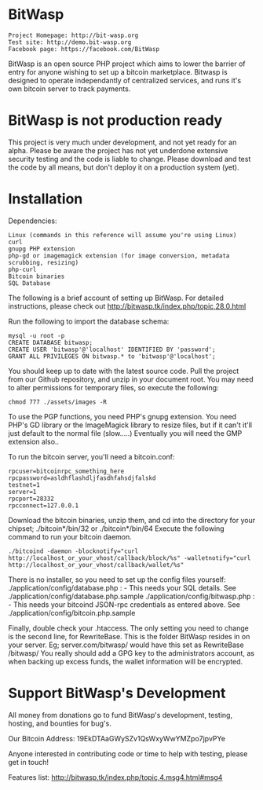 BitWasp
===

```
Project Homepage: http://bit-wasp.org
Test site: http://demo.bit-wasp.org
Facebook page: https://facebook.com/BitWasp
```

BitWasp is an open source PHP project which aims to lower the barrier of entry for anyone wishing to set up a bitcoin marketplace. Bitwasp is designed to operate independantly of centralized services, and runs it's own bitcoin server to track payments.

BitWasp is not production ready
===

This project is very much under development, and not yet ready for an alpha. Please be aware the project has not yet underdone extensive security testing and the code is liable to change. Please download and test the code by all means, but don't deploy it on a production system (yet).


Installation
===
Dependencies: 
```
Linux (commands in this reference will assume you're using Linux)
curl
gnupg PHP extension
php-gd or imagemagick extension (for image conversion, metadata scrubbing, resizing)
php-curl
Bitcoin binaries
SQL Database
```

The following is a brief account of setting up BitWasp. For detailed 
instructions, please check out http://bitwasp.tk/index.php/topic,28.0.html

Run the following to import the database schema:
```
mysql -u root -p
CREATE DATABASE bitwasp;
CREATE USER 'bitwasp'@'localhost' IDENTIFIED BY 'password';
GRANT ALL PRIVILEGES ON bitwasp.* to 'bitwasp'@'localhost';
```

You should keep up to date with the latest source code. Pull the project from our Github repository, and unzip in your document root.
You may need to alter permissions for temporary files, so execute the following:

```
chmod 777 ./assets/images -R
```

To use the PGP functions, you need PHP's gnupg extension.
You need PHP's GD library or the ImageMagick library to resize files, but if it can't it'll just default to the normal file (slow.....)
Eventually you will need the GMP extension also..

To run the bitcoin server, you'll need a bitcoin.conf:
```
rpcuser=bitcoinrpc_something_here
rpcpassword=asldhflashdljfasdhfahsdjfalskd
testnet=1
server=1
rpcport=28332
rpcconnect=127.0.0.1
```

Download the bitcoin binaries, unzip them, and cd into the directory for your chipset; ./bitcoin*/bin/32 or ./bitcoin*/bin/64
Execute the following command to run your bitcoin daemon.
```
./bitcoind -daemon -blocknotify="curl http://localhost_or_your_vhost/callback/block/%s" -walletnotify="curl http://localhost_or_your_vhost/callback/wallet/%s"
```

There is no installer, so you need to set up the config files yourself:
./application/config/database.php :
	- This needs your SQL details. See ./application/config/database.php.sample
./application/config/bitwasp.php :
	- This needs your bitcoind JSON-rpc credentials as entered above. See ./application/config/bitcoin.php.sample

Finally, double check your .htaccess. The only setting you need to change is the second line, for RewriteBase. This is the folder BitWasp resides in on your server. Eg; server.com/bitwasp/ would have this set as RewriteBase /bitwasp/
You really should add a GPG key to the administrators account, as when backing up excess funds, the wallet information will be encrypted.

Support BitWasp's Development
===
All money from donations go to fund BitWasp's development, testing, hosting, and bounties for bug's. 

Our Bitcoin Address: 19EkDTAaGWySZv1QsWxyWwYMZpo7jpvPYe

Anyone interested in contributing code or time to help with testing, please get in touch!

Features list: http://bitwasp.tk/index.php/topic,4.msg4.html#msg4
